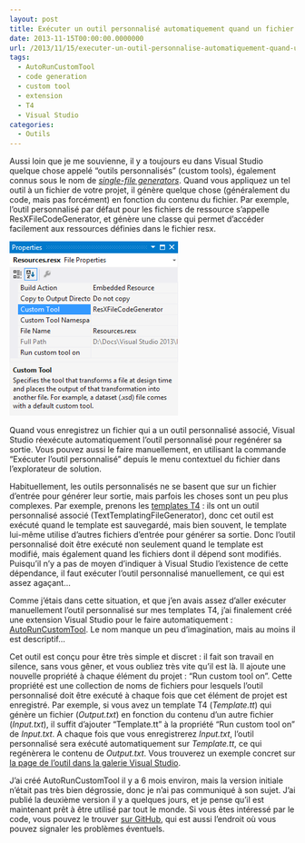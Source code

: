 ```yaml
---
layout: post
title: Exécuter un outil personnalisé automatiquement quand un fichier est modifié
date: 2013-11-15T00:00:00.0000000
url: /2013/11/15/executer-un-outil-personnalise-automatiquement-quand-un-fichier-est-modifie/
tags:
  - AutoRunCustomTool
  - code generation
  - custom tool
  - extension
  - T4
  - Visual Studio
categories:
  - Outils
---
```



Aussi loin que je me souvienne, il y a toujours eu dans Visual Studio quelque chose appelé “outils personnalisés” (custom tools), également connus sous le nom de [*single-file generators*](http://msdn.microsoft.com/en-us/library/bb166817%28v=vs.110%29.aspx). Quand vous appliquez un tel outil à un fichier de votre projet, il génère quelque chose (généralement du code, mais pas forcément) en fonction du contenu du fichier. Par exemple, l’outil personnalisé par défaut pour les fichiers de ressource s’appelle ResXFileCodeGenerator, et génère une classe qui permet d’accéder facilement aux ressources définies dans le fichier resx.

![image](image.png "image")

Quand vous enregistrez un fichier qui a un outil personnalisé associé, Visual Studio réexécute automatiquement l’outil personnalisé pour regénérer sa sortie. Vous pouvez aussi le faire manuellement, en utilisant la commande “Exécuter l’outil personnalisé” depuis le menu contextuel du fichier dans l’explorateur de solution.

Habituellement, les outils personnalisés ne se basent que sur un fichier d’entrée pour générer leur sortie, mais parfois les choses sont un peu plus complexes. Par exemple, prenons les [templates T4](http://msdn.microsoft.com/en-us/library/vstudio/bb126445.aspx) : ils ont un outil personnalisé associé (TextTemplatingFileGenerator), donc cet outil est exécuté quand le template est sauvegardé, mais bien souvent, le template lui-même utilise d’autres fichiers d’entrée pour générer sa sortie. Donc l’outil personnalisé doit être exécuté non seulement quand le template est modifié, mais également quand les fichiers dont il dépend sont modifiés. Puisqu’il n’y a pas de moyen d’indiquer à Visual Studio l’existence de cette dépendance, il faut exécuter l’outil personnalisé manuellement, ce qui est assez agaçant…

Comme j’étais dans cette situation, et que j’en avais assez d’aller exécuter manuellement l’outil personnalisé sur mes templates T4, j’ai finalement créé une extension Visual Studio pour le faire automatiquement : [AutoRunCustomTool](http://visualstudiogallery.msdn.microsoft.com/ecb123bf-44bb-4ae3-91ee-a08fc1b9770e). Le nom manque un peu d’imagination, mais au moins il est descriptif…

Cet outil est conçu pour être très simple et discret : il fait son travail en silence, sans vous gêner, et vous oubliez très vite qu’il est là. Il ajoute une nouvelle propriété à chaque élément du projet : “Run custom tool on”. Cette propriété est une collection de noms de fichiers pour lesquels l’outil personnalisé doit être exécuté à chaque fois que cet élément de projet est enregistré. Par exemple, si vous avez un template T4 (*Template.tt*) qui génère un fichier (*Output.txt*) en fonction du contenu d’un autre fichier (*Input.txt*), il suffit d’ajouter “Template.tt” à la propriété “Run custom tool on” de *Input.txt*. A chaque fois que vous enregistrerez *Input.txt*, l’outil personnalisé sera exécuté automatiquement sur *Template.tt*, ce qui regénèrera le contenu de *Output.txt*. Vous trouverez un exemple concret sur [la page de l’outil dans la galerie Visual Studio](http://visualstudiogallery.msdn.microsoft.com/ecb123bf-44bb-4ae3-91ee-a08fc1b9770e).

J’ai créé AutoRunCustomTool il y a 6 mois environ, mais la version initiale n’était pas très bien dégrossie, donc je n’ai pas communiqué à son sujet. J’ai publié la deuxième version il y a quelques jours, et je pense qu’il est maintenant prêt à être utilisé par tout le monde. Si vous êtes intéressé par le code, vous pouvez le trouver [sur GitHub](https://github.com/thomaslevesque/AutoRunCustomTool), qui est aussi l’endroit où vous pouvez signaler les problèmes éventuels.

